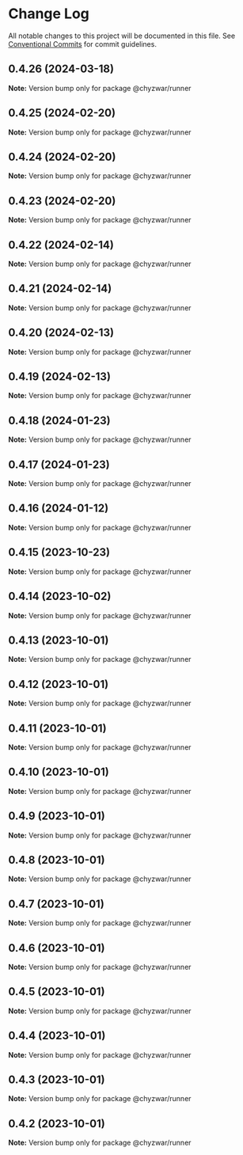 # Change Log

All notable changes to this project will be documented in this file.
See [Conventional Commits](https://conventionalcommits.org) for commit guidelines.

## 0.4.26 (2024-03-18)

**Note:** Version bump only for package @chyzwar/runner

## 0.4.25 (2024-02-20)

**Note:** Version bump only for package @chyzwar/runner

## 0.4.24 (2024-02-20)

**Note:** Version bump only for package @chyzwar/runner

## 0.4.23 (2024-02-20)

**Note:** Version bump only for package @chyzwar/runner

## 0.4.22 (2024-02-14)

**Note:** Version bump only for package @chyzwar/runner

## 0.4.21 (2024-02-14)

**Note:** Version bump only for package @chyzwar/runner

## 0.4.20 (2024-02-13)

**Note:** Version bump only for package @chyzwar/runner

## 0.4.19 (2024-02-13)

**Note:** Version bump only for package @chyzwar/runner

## 0.4.18 (2024-01-23)

**Note:** Version bump only for package @chyzwar/runner

## 0.4.17 (2024-01-23)

**Note:** Version bump only for package @chyzwar/runner

## 0.4.16 (2024-01-12)

**Note:** Version bump only for package @chyzwar/runner

## 0.4.15 (2023-10-23)

**Note:** Version bump only for package @chyzwar/runner

## 0.4.14 (2023-10-02)

**Note:** Version bump only for package @chyzwar/runner

## 0.4.13 (2023-10-01)

**Note:** Version bump only for package @chyzwar/runner

## 0.4.12 (2023-10-01)

**Note:** Version bump only for package @chyzwar/runner

## 0.4.11 (2023-10-01)

**Note:** Version bump only for package @chyzwar/runner

## 0.4.10 (2023-10-01)

**Note:** Version bump only for package @chyzwar/runner

## 0.4.9 (2023-10-01)

**Note:** Version bump only for package @chyzwar/runner

## 0.4.8 (2023-10-01)

**Note:** Version bump only for package @chyzwar/runner

## 0.4.7 (2023-10-01)

**Note:** Version bump only for package @chyzwar/runner

## 0.4.6 (2023-10-01)

**Note:** Version bump only for package @chyzwar/runner

## 0.4.5 (2023-10-01)

**Note:** Version bump only for package @chyzwar/runner

## 0.4.4 (2023-10-01)

**Note:** Version bump only for package @chyzwar/runner

## 0.4.3 (2023-10-01)

**Note:** Version bump only for package @chyzwar/runner

## 0.4.2 (2023-10-01)

**Note:** Version bump only for package @chyzwar/runner
